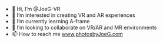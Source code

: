 - 👋 Hi, I’m @JoeG-VR
- 👀 I’m interested in creating VR and AR experiences
- 🌱 I’m currently learning A-frame
- 💞️ I’m looking to collaborate on VR/AR and MR environments
- 📫 How to reach me www.photosbyJoeG.com

<!---
JoeG-VR/JoeG-VR is a ✨ special ✨ repository because its `README.md` (this file) appears on your GitHub profile.
You can click the Preview link to take a look at your changes.
--->
